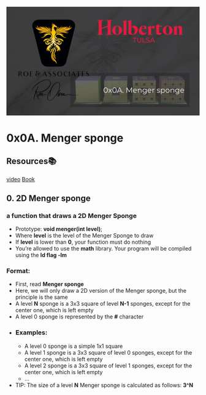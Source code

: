 ![0x0A-menger_banner](https://github.com/ronroeandassociates/assets/blob/master/images/0x0A-menger_banner.png)

# 0x0A. Menger sponge

## Resources:books:

[video](https://youtu.be/d-dI_pu_Z0g)
[Book](https://intranet.hbtn.io/rltoken/qhMFRlHw2rZtG9MoKDePGQ)

## 0. 2D Menger sponge

###  a function that draws a 2D Menger Sponge

- Prototype: **void menger(int level)**;
- Where **level** is the level of the Menger Sponge to draw
- If **level** is lower than **0**, your function must do nothing
- You’re allowed to use the **math** library. Your program will be compiled using the **ld flag -lm**

### Format:

- First, read **Menger sponge**
- Here, we will only draw a 2D version of the Menger sponge, but the principle is the same
- A level **N** sponge is a 3x3 square of level **N-1** sponges, except for the center one, which is left empty
- A level 0 sponge is represented by the **#** character
- ### Examples:
  - A level 0 sponge is a simple 1x1 square
  - A level 1 sponge is a 3x3 square of level 0 sponges, except for the center one, which is left empty
  - A level 2 sponge is a 3x3 square of level 1 sponges, except for the center one, which is left empty
  - …
- TIP: The size of a level **N** Menger sponge is calculated as follows: **3^N**
